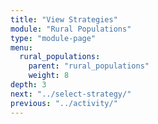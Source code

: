 ```yaml
---
title: "View Strategies"
module: "Rural Populations"
type: "module-page"
menu:
  rural_populations:
    parent: "rural_populations"
    weight: 8
depth: 3
next: "../select-strategy/"
previous: "../activity/"
---
```

